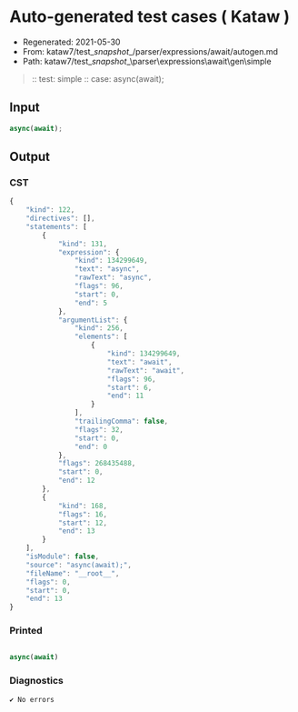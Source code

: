 # Auto-generated test cases ( Kataw )
- Regenerated: 2021-05-30
- From: kataw7/test\__snapshot__/parser/expressions/await/autogen.md
- Path: kataw7/test\__snapshot__\parser\expressions\await\gen\simple
> :: test: simple
> :: case: async(await);
## Input

`````js
async(await);
`````
## Output

### CST

```javascript
{
    "kind": 122,
    "directives": [],
    "statements": [
        {
            "kind": 131,
            "expression": {
                "kind": 134299649,
                "text": "async",
                "rawText": "async",
                "flags": 96,
                "start": 0,
                "end": 5
            },
            "argumentList": {
                "kind": 256,
                "elements": [
                    {
                        "kind": 134299649,
                        "text": "await",
                        "rawText": "await",
                        "flags": 96,
                        "start": 6,
                        "end": 11
                    }
                ],
                "trailingComma": false,
                "flags": 32,
                "start": 0,
                "end": 0
            },
            "flags": 268435488,
            "start": 0,
            "end": 12
        },
        {
            "kind": 168,
            "flags": 16,
            "start": 12,
            "end": 13
        }
    ],
    "isModule": false,
    "source": "async(await);",
    "fileName": "__root__",
    "flags": 0,
    "start": 0,
    "end": 13
}
```

### Printed

```javascript

async(await)

```

### Diagnostics

```javascript
✔ No errors
```

